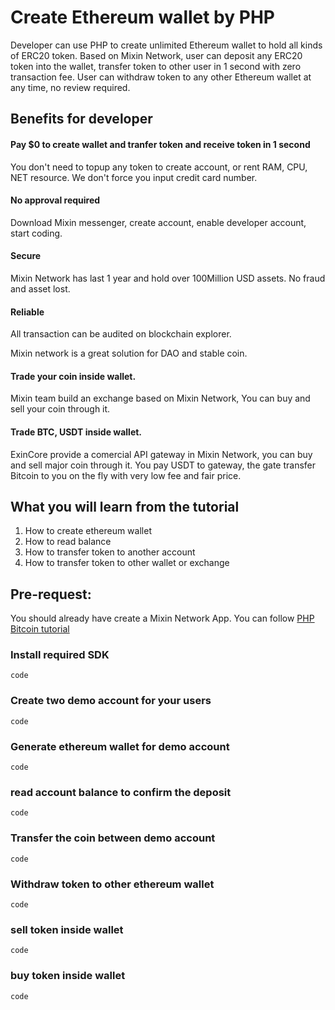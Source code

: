 # Create Ethereum wallet by PHP
Developer can use PHP to create unlimited Ethereum wallet to hold all kinds of ERC20 token.
Based on Mixin Network, user can deposit any ERC20 token into the wallet, transfer token to other user in 1 second with zero transaction fee. User can withdraw token to any other Ethereum wallet at any time, no review required.

## Benefits for developer
#### Pay $0 to create wallet and tranfer token and receive token in 1 second
You don't need to topup any token to create account, or rent RAM, CPU, NET resource. We don't force you input credit card number.
#### No approval required
Download Mixin messenger, create account, enable developer account, start coding. 

#### Secure
Mixin Network has last 1 year and hold over 100Million USD assets. No fraud and asset lost.
#### Reliable
All transaction can be audited on blockchain explorer.

Mixin network is a great solution for DAO and stable coin.

#### Trade your coin inside wallet.
Mixin team build an exchange based on Mixin Network, You can buy and sell your coin through it.

#### Trade BTC, USDT inside wallet.
ExinCore provide a comercial API gateway in Mixin Network, you can buy and sell major coin through it.
You pay USDT to gateway, the gate transfer Bitcoin to you on the fly with very low fee and fair price.

## What you will learn from the tutorial
1. How to create ethereum wallet
2. How to read balance
3. How to transfer token to another account
4. How to transfer token to other wallet or exchange

## Pre-request:
You should already have create a Mixin Network App. You can follow [PHP Bitcoin tutorial](https://github.com/wenewzhang/mixin_labs-php-bot)


### Install required SDK
```
code
```
### Create two demo account for your users
```
code
```
### Generate ethereum wallet for demo account
```
code
```
### read account balance to confirm the deposit
```
code
```
### Transfer the coin between demo account
```
code
```
### Withdraw token to other ethereum wallet
```
code
```

### sell token inside wallet
```
code
```

### buy token inside wallet
```
code
```
